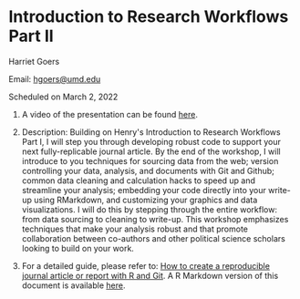 # Introduction to Research Workflows Part II

Harriet Goers

Email: hgoers@umd.edu

Scheduled on March 2, 2022

1. A video of the presentation can be found [here](https://umd.box.com/s/5bcd815cz4iu28a34aki24rc5cmvleqt).

2.  Description: Building on Henry's Introduction to Research Workflows Part I, I will step you through developing robust code to support your next fully-replicable journal article. By the end of the workshop, I will introduce to you techniques for sourcing data from the web; version controlling your data, analysis, and documents with Git and Github; common data cleaning and calculation hacks to speed up and streamline your analysis; embedding your code directly into your write-up using RMarkdown, and customizing your graphics and data visualizations. I will do this by stepping through the entire workflow: from data sourcing to cleaning to write-up. This workshop emphasizes techniques that make your analysis robust and that promote collaboration between co-authors and other political science scholars looking to build on your work.

3. For a detailed guide, please refer to: [How to create a reproducible journal article or report with R and Git](https://github.com/gsa-gvpt/gvpt-methods/blob/master/workflow2/GVPT_steps.pdf). A R Markdown version of this document is available [here](https://github.com/gsa-gvpt/gvpt-methods/blob/master/workflow2/GVPT_steps.rmd).
